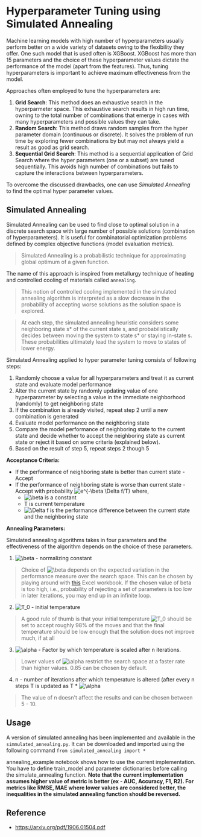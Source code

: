 # Hyperparameter Tuning using Simulated Annealing

Machine learning models with high number of hyperparameters usually perform better on a wide variety of datasets owing to the flexibility they offer. One such model that is used often is XGBoost. XGBoost has more than 15 parameters and the choice of these hyperparameter values dictate the performance of the model (apart from the features). Thus, tuning hyperparameters is important to achieve maximum effectiveness from the model. 

Approaches often employed to tune the hyperparameters are:
1. **Grid Search**: This method does an exhaustive search in the hyperparmeter space. This exhaustive search results in high run time, owning to the total number of combinations that emerge in cases with many hyperparameters and possible values they can take.
2. **Random Search**: This method draws random samples from the hyper parameter domain (continuous or discrete). It solves the problem of run time by exploring fewer combinations by but may not always yield a result as good as grid search. 
3. **Sequential Grid Search**: This method is a sequential application of Grid Search where the hyper parameters (one or a subset) are tuned sequentially. This avoids high number of combinations but fails to capture  the interactions between hyperparameters.

To overcome the discussed drawbacks, one can use *Simulated Annealing* to find the optimal hyper parameter values.

## Simulated Annealing
Simulated Annealing can be used to find close to optimal solution in a discrete search space with large number of possible solutions (combination of hyperparameters). It is useful for combinatorial optimization problems defined by complex objective functions (model evaluation metrics).

> Simulated Annealing is a probabilistic technique for approximating global optimum of a given function.

The name of this approach is inspired from metallurgy technique of heating and controlled cooling of materials called `annealing`.

> This notion of controlled cooling implemented in the simulated annealing algorithm is interpreted as a slow decrease in the probability of accepting worse solutions as the solution space is explored.

> At each step, the simulated annealing heuristic considers some neighboring state s* of the current state s, and probabilistically decides between moving the system to state s* or staying in-state s. These probabilities ultimately lead the system to move to states of lower energy.

Simulated Annealing applied to hyper parameter tuning consists of following steps:

1. Randomly choose a value for all hyperparameters and treat it as current state and evaluate model performance
2. Alter the current state by randomly updating value of one hyperparameter by selecting a value in the immediate neighborhood (randomly) to get neighboring state
3. If the combination is already visited, repeat step 2 until a new combination is generated
4. Evaluate model performance on the neighboring state
5. Compare the model performance of neighboring state to the current state and decide whether to accept the neighboring state as current state or reject it based on some criteria (explained below). 
6. Based on the result of step 5, repeat steps 2 though 5

**Acceptance Criteria:**
- If the performance of neighboring state is better than current state - Accept
- If the performance of neighboring state is worse than current state - Accept with probability <img src="https://latex.codecogs.com/gif.latex?e^{-\beta&space;\Delta&space;f/T}" title="e^{-\beta \Delta f/T}" /> where,
    - <img src="https://latex.codecogs.com/gif.latex?\beta" title="\beta" /> is a constant
    - T is current temperature
    - <img src="https://latex.codecogs.com/gif.latex?\Delta&space;f" title="\Delta f" /> is the performance difference between the current state and the neighboring state
    
**Annealing Parameters:**

Simulated annealing algorithms takes in four parameters and the effectiveness of the algorithm depends on the choice of these parameters.

1. <img src="https://latex.codecogs.com/gif.latex?\beta" title="\beta" /> - normalizing constant

> Choice of <img src="https://latex.codecogs.com/gif.latex?\beta" title="\beta" /> depends on the expected variation in the performance measure over the search space. This can be chosen by playing around with [this](https://github.com/santhoshhari/simulated_annealing/blob/master/simulated_annealing_parameters.xlsx) Excel workbook. If the chosen value of beta is too high, i.e., probability of rejecting a set of parameters is too low in later iterations, you may end up in an infinite loop.

2. <img src="https://latex.codecogs.com/gif.latex?T_0" title="T_0" /> - initial temperature

> A good rule of thumb is that your initial temperature <img src="https://latex.codecogs.com/gif.latex?T_0" title="T_0" /> should be set to accept roughly 98% of the moves and that the final temperature should be low enough that the solution does not improve much, if at all

3. <img src="https://latex.codecogs.com/gif.latex?\alpha" title="\alpha" /> - Factor by which temperature is scaled after n iterations.

> Lower values of <img src="https://latex.codecogs.com/gif.latex?\alpha" title="\alpha" /> restrict the search space at a faster rate than higher values.  0.85 can be chosen by default.

4. n - number of iterations after which temperature is altered (after every n steps T is updated as T * <img src="https://latex.codecogs.com/gif.latex?\alpha" title="\alpha" />

> The value of n doesn't affect the results and can be chosen between 5 - 10.

## Usage

A version of simulated annealing has been implemented and available in the `simmulated_annealing.py`. It can be downloaded and imported using the following command
`from simulated_annealing import *`

annealing_example notebook shows how to use the current implementation. You have to define train_model and parameter dictionaries before calling the simulate_annealing function. **Note that the current implementation assumes higher value of metric is better (ex - AUC, Accuracy, F1, R2). For metrics like RMSE, MAE where lower values are considered better, the inequalities in the simulated annealing function should be reversed.**

## Reference
- https://arxiv.org/pdf/1906.01504.pdf
